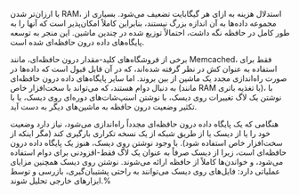 با ارزان‌تر شدن RAM، استدلال هزینه به ازای هر گیگابایت تضعیف می‌شود. بسیاری از مجموعه داده‌ها به آن اندازه بزرگ نیستند، بنابراین کاملاً امکان‌پذیر است که آنها را به طور کامل در حافظه نگه داشت، احتمالاً توزیع شده در چندین ماشین. این منجر به توسعه پایگاه‌های داده درون حافظه‌ای شده است.

برخی از فروشگاه‌های کلید-مقدار درون حافظه‌ای، مانند Memcached، فقط برای استفاده به عنوان کش در نظر گرفته شده‌اند، که در آن قابل قبول است که داده‌ها در صورت راه‌اندازی مجدد یک ماشین از بین بروند. اما سایر پایگاه‌های داده درون حافظه‌ای به دنبال دوام هستند، که می‌تواند با سخت‌افزار خاص (مانند RAM با تغذیه باتری)، با نوشتن یک لاگ تغییرات روی دیسک، با نوشتن اسنپ‌شات‌های دوره‌ای روی دیسک، یا با تکثیر وضعیت درون حافظه به ماشین‌های دیگر به دست آید.

هنگامی که یک پایگاه داده درون حافظه‌ای مجدداً راه‌اندازی می‌شود، نیاز دارد وضعیت خود را یا از دیسک یا از طریق شبکه از یک نسخه تکراری بارگیری کند (مگر اینکه از سخت‌افزار خاص استفاده شود). با وجود نوشتن روی دیسک، هنوز یک پایگاه داده درون حافظه‌ای است، زیرا از دیسک صرفاً به عنوان یک لاگ فقط-افزودنی برای دوام استفاده می‌شود، و خواندن‌ها کاملاً از حافظه ارائه می‌شوند. نوشتن روی دیسک همچنین مزایای عملیاتی دارد: فایل‌های روی دیسک می‌توانند به راحتی پشتیبان‌گیری، بازرسی و توسط ابزارهای خارجی تحلیل شوند.% 